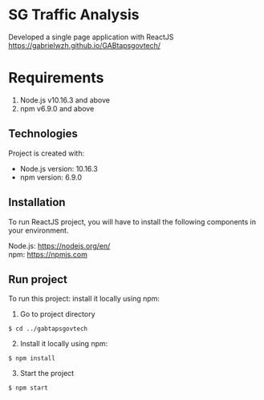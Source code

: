# SG Traffic Analysis
Developed a single page application with ReactJS
https://gabrielwzh.github.io/GABtapsgovtech/

# Requirements
1. Node.js v10.16.3 and above
2. npm v6.9.0 and above

	
## Technologies
Project is created with:
* Node.js version: 10.16.3
* npm version: 6.9.0


## Installation
To run ReactJS project, you will have to install the following components in your environment.

Node.js: https://nodejs.org/en/ <br/>
npm: https://npmjs.com <br />


## Run project
To run this project:  install it locally using npm:
1. Go to project directory
```
$ cd ../gabtapsgovtech
```
2. Install it locally using npm:
```
$ npm install
```
3. Start the project
```
$ npm start
```
